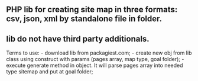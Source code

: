 ## PHP lib for creating site map in three formats: csv, json, xml by standalone file in folder.
## lib do not have third party additionals. 
Terms to use:
    - download lib from packagiest.com;
    - create new obj from lib class using construct with params (pages array, map type, goal folder);
    - execute generate method in object. It will parse pages array into needed type sitemap and put at goal folder;